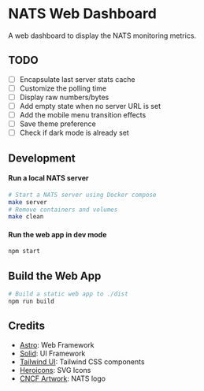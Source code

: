 # NATS Web Dashboard

A web dashboard to display the NATS monitoring metrics.

## TODO

- [ ] Encapsulate last server stats cache
- [ ] Customize the polling time
- [ ] Display raw numbers/bytes
- [ ] Add empty state when no server URL is set
- [ ] Add the mobile menu transition effects
- [ ] Save theme preference
- [ ] Check if dark mode is already set

## Development

#### Run a local NATS server

```sh
# Start a NATS server using Docker compose
make server
# Remove containers and volumes
make clean
```

#### Run the web app in dev mode

```sh
npm start
```

## Build the Web App

```sh
# Build a static web app to ./dist
npm run build
```

## Credits

- [Astro](https://astro.build/): Web Framework
- [Solid](https://www.solidjs.com/): UI Framework
- [Tailwind UI](https://tailwindui.com/): Tailwind CSS components
- [Heroicons](https://heroicons.com/): SVG Icons
- [CNCF Artwork](https://github.com/cncf/artwork): NATS logo
